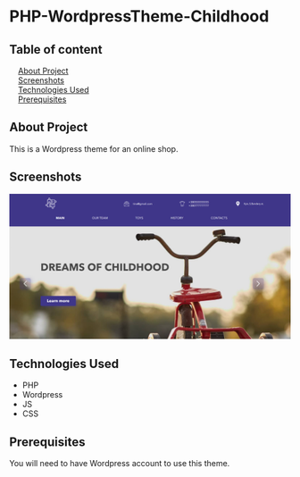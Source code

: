 # PHP-WordpressTheme-Childhood

## Table of content

&nbsp;&nbsp;&nbsp; [About Project](#about-project)\
&nbsp;&nbsp;&nbsp; [Screenshots](#screenshots)\
&nbsp;&nbsp;&nbsp; [Technologies Used](#technologies-used)\
&nbsp;&nbsp;&nbsp; [Prerequisites](#prerequisites)

## About Project

This is a Wordpress theme for an online shop.

## Screenshots

![childhood-theme](./screenshot.png)

## Technologies Used

-   PHP
-   Wordpress
-   JS
-   CSS

## Prerequisites

You will need to have Wordpress account to use this theme.
